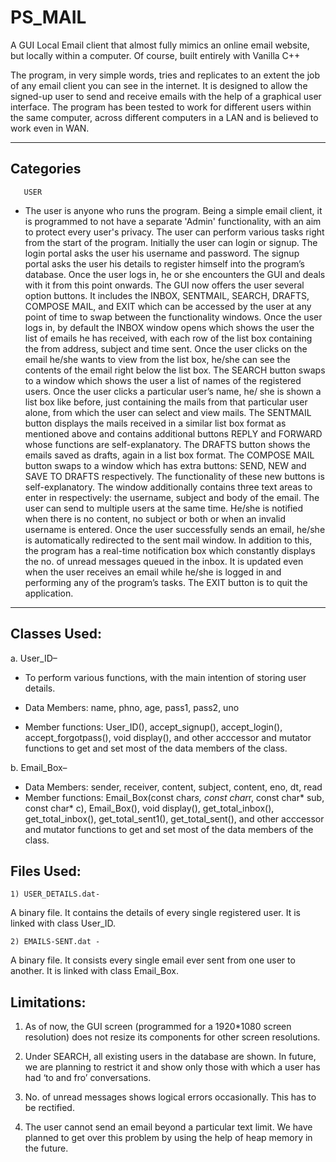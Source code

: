 # PS_MAIL
A GUI Local Email client that almost fully mimics an online email website, but locally within a computer. Of course, built entirely with Vanilla C++

The program, in very simple words, tries and replicates to an extent the job of any email client you can see in the internet. It is designed to allow the signed-up user to send and receive emails with the help of a graphical user interface. The program has been tested to work for different users within the same computer, across different computers in a LAN and is believed to work even in WAN.

---
## Categories
       USER

* The user is anyone who runs the program. Being a simple email client, it is programmed to not have a separate 'Admin' functionality, with an aim to protect every user's privacy.
The user can perform various tasks right from the start of the program. Initially the user can login or signup. The login portal asks the user his username and password. The signup portal asks the user his details to register himself into the program’s database. Once the user logs in, he or she encounters the GUI and deals with it from this point onwards.  The GUI now offers the user several option buttons. It includes the INBOX, SENTMAIL, SEARCH, DRAFTS, COMPOSE MAIL, and EXIT which can be accessed by the user at any point of time to swap between the functionality windows. Once the user logs in, by default the INBOX window opens which shows the user the list of emails he has received, with each row of the list box containing the from address, subject and time sent. Once the user clicks on the email he/she wants to view from the list box, he/she can see the contents of the email right below the list box. The SEARCH button swaps to a window which shows the user a list of names of the registered users. Once the user clicks a particular user’s name, he/ she is shown a list box like before, just containing the mails from that particular user alone, from which the user can select and view mails. The SENTMAIL button displays the mails received in a similar list box format as mentioned above and contains additional buttons REPLY and FORWARD whose functions are self-explanatory. The DRAFTS button shows the emails saved as drafts, again in a list box format. The COMPOSE MAIL button swaps to a window which has extra buttons: SEND, NEW and SAVE TO DRAFTS respectively. The functionality of these new buttons is self-explanatory. The window additionally contains three text areas to enter in respectively: the username, subject and body of the email. The user can send to multiple users at the same time. He/she is notified when there is no content, no subject or both or when an invalid username is entered. Once the user successfully sends an email, he/she is automatically redirected to the sent mail window. In addition to this, the program has a real-time notification box which constantly displays the no. of unread messages queued in the inbox. It is updated even when the user receives an email while he/she is logged in and performing any of the program’s tasks. The EXIT button is to quit the application. 

---
## Classes Used:
a. User_ID– 
* To perform various functions, with the main intention of storing user details.	

* Data Members: name, phno, age, pass1, pass2, uno
* Member functions: User_ID(), accept_signup(), accept_login(), accept_forgotpass(), void display(), and other acccessor and mutator functions to get and set most of the data members of the class.

b. Email_Box– 
* Data Members: sender, receiver, content, subject, content, eno, dt, read
* Member functions: Email_Box(const char*s, const char*r, const char* sub, const char* c), Email_Box(), void display(), get_total_inbox(), get_total_inbox(), get_total_sent1(), get_total_sent(), and other acccessor and mutator functions to get and set most of the data members of the class.


## Files Used:
    1) USER_DETAILS.dat-
A binary file. It contains the details of every single registered user. It is linked with class User_ID.

    2) EMAILS-SENT.dat -
A binary file. It consists every single email ever sent from one user to another. It is linked with class Email_Box.

## Limitations:

1. As of now, the GUI screen (programmed for a 1920*1080 screen resolution) does not resize its components for other screen resolutions. 

2. Under SEARCH, all existing users in the database are shown. In future, we are planning to restrict it and show only those with which a user has had ‘to and fro’ conversations.

3. No. of unread messages shows logical errors occasionally. This has to be rectified.
4. The user cannot send an email beyond a particular text limit. We have planned to get over this problem by using the help of heap memory in the future.
